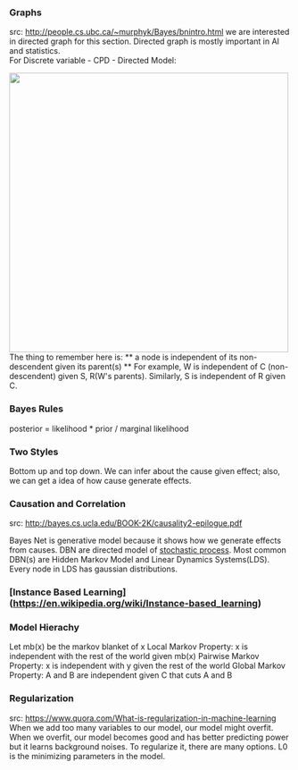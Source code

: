 

### Graphs
src: http://people.cs.ubc.ca/~murphyk/Bayes/bnintro.html
we are interested in directed graph for this section. Directed graph is mostly important in AI and statistics. 
<br>
For Discrete variable - CPD - Directed Model:

<img src="https://github.com/iwbtbh/machine_learning_notes/blob/master/img/1.png" width="500"><br>
The thing to remember here is: ** a node is independent of its non-descendent given its parent(s) ** 
For example, W is independent of C (non-descendent) given S, R(W's parents). Similarly, S is independent of R given C. 

### Bayes Rules
posterior = likelihood * prior / marginal likelihood

### Two Styles 
Bottom up and top down. We can infer about the cause given effect; also, we can get a idea of how cause generate effects. 

### Causation and Correlation
src: http://bayes.cs.ucla.edu/BOOK-2K/causality2-epilogue.pdf

Bayes Net is generative model because it shows how we generate effects from causes. DBN are directed model of 
[stochastic process](https://en.wikipedia.org/wiki/Stochastic_process). Most common DBN(s) are Hidden Markov Model and Linear Dynamics Systems(LDS). Every node in LDS has gaussian distributions. 

### [Instance Based Learning] (https://en.wikipedia.org/wiki/Instance-based_learning)

### Model Hierachy 
Let mb(x) be the markov blanket of x 
Local Markov Property: x is independent with the rest of the world given mb(x) 
Pairwise Markov Property: x is independent with y given the rest of the world 
Global Markov Property: A and B are independent given C that cuts A and B

### Regularization 
src: https://www.quora.com/What-is-regularization-in-machine-learning <br>
When we add too many variables to our model, our model might overfit. When we overfit, our model becomes good and has better predicting power but it learns background noises. To regularize it, there are many options. L0 is the minimizing parameters in the model. 









                  

